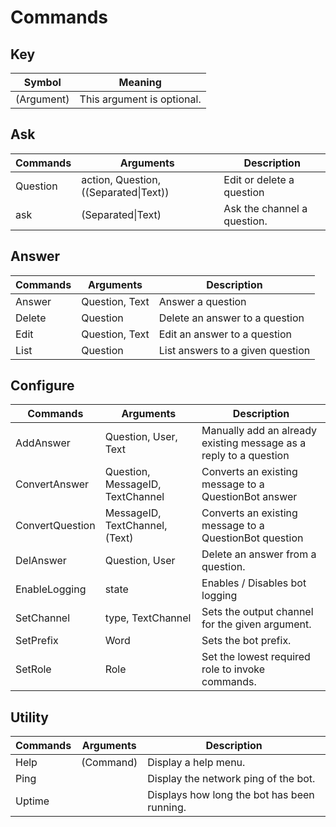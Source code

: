 # Commands

## Key
| Symbol     | Meaning                    |
| ---------- | -------------------------- |
| (Argument) | This argument is optional. |

## Ask
| Commands | Arguments                             | Description                 |
| -------- | ------------------------------------- | --------------------------- |
| Question | action, Question, ((Separated\|Text)) | Edit or delete a question   |
| ask      | (Separated\|Text)                     | Ask the channel a question. |

## Answer
| Commands | Arguments      | Description                      |
| -------- | -------------- | -------------------------------- |
| Answer   | Question, Text | Answer a question                |
| Delete   | Question       | Delete an answer to a question   |
| Edit     | Question, Text | Edit an answer to a question     |
| List     | Question       | List answers to a given question |

## Configure
| Commands        | Arguments                        | Description                                                       |
| --------------- | -------------------------------- | ----------------------------------------------------------------- |
| AddAnswer       | Question, User, Text             | Manually add an already existing message as a reply to a question |
| ConvertAnswer   | Question, MessageID, TextChannel | Converts an existing message to a QuestionBot answer              |
| ConvertQuestion | MessageID, TextChannel, (Text)   | Converts an existing message to a QuestionBot question            |
| DelAnswer       | Question, User                   | Delete an answer from a question.                                 |
| EnableLogging   | state                            | Enables / Disables bot logging                                    |
| SetChannel      | type, TextChannel                | Sets the output channel for the given argument.                   |
| SetPrefix       | Word                             | Sets the bot prefix.                                              |
| SetRole         | Role                             | Set the lowest required role to invoke commands.                  |

## Utility
| Commands | Arguments | Description                                 |
| -------- | --------- | ------------------------------------------- |
| Help     | (Command) | Display a help menu.                        |
| Ping     | <none>    | Display the network ping of the bot.        |
| Uptime   | <none>    | Displays how long the bot has been running. |

